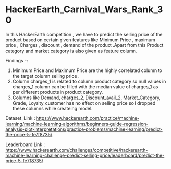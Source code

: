 # HackerEarth_Carnival_Wars_Rank_30

In this HackerEarth competition , we have to predict the selling price of the product based on certain given features like Minimum Price , maximum price , Charges , discount , demand of the product .Apart from this Product category and market category is also given as feature column.

Findings -:
1) Minimum Price and Maximum Price are the highly correlated column to the target column selling price . 
2) Column charges_1 is related to column product category so null values in charges_1 column can be filled with the median value of charges_1 as per different products in product category.
3) Columns like Demand, charges_2, Discount_avail_2, Market_Category, Grade, Loyalty_customer has no effect on selling price so I dropped these columns while createing model.


Dataset_Link : https://www.hackerearth.com/practice/machine-learning/machine-learning-algorithms/beginners-guide-regression-analysis-plot-interpretations/practice-problems/machine-learning/predict-the-price-5-fe7f8735/

Leaderboard Link :  https://www.hackerearth.com/challenges/competitive/hackerearth-machine-learning-challenge-predict-selling-price/leaderboard/predict-the-price-5-fe7f8735/
